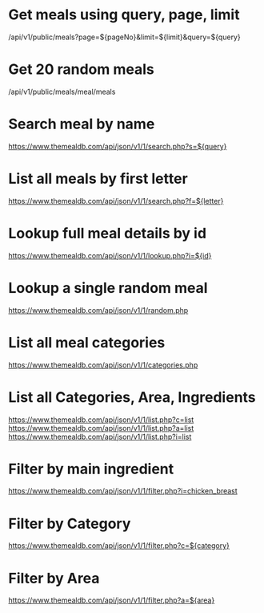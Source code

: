 
# Get meals using query, page, limit
/api/v1/public/meals?page=${pageNo}&limit=${limit}&query=${query}

# Get 20 random meals
/api/v1/public/meals/meal/meals

# Search meal by name
https://www.themealdb.com/api/json/v1/1/search.php?s=${query}

# List all meals by first letter
https://www.themealdb.com/api/json/v1/1/search.php?f=${letter}

# Lookup full meal details by id
https://www.themealdb.com/api/json/v1/1/lookup.php?i=${id}

# Lookup a single random meal
https://www.themealdb.com/api/json/v1/1/random.php

# List all meal categories
https://www.themealdb.com/api/json/v1/1/categories.php

# List all Categories, Area, Ingredients
https://www.themealdb.com/api/json/v1/1/list.php?c=list
https://www.themealdb.com/api/json/v1/1/list.php?a=list
https://www.themealdb.com/api/json/v1/1/list.php?i=list

# Filter by main ingredient
https://www.themealdb.com/api/json/v1/1/filter.php?i=chicken_breast

# Filter by Category
https://www.themealdb.com/api/json/v1/1/filter.php?c=${category}

# Filter by Area
https://www.themealdb.com/api/json/v1/1/filter.php?a=${area}